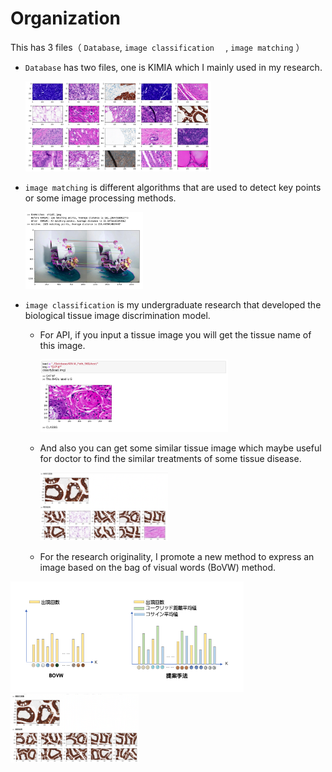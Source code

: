 # Organization

This has 3 files（ `Database`,  `image classification  ` , `image matching` ）

* `Database` has two files, one is KIMIA which I mainly used in my research.

  <img src="/KIMIA_Path_960.png" alt="KIMIA_Path_960" style="zoom:30%;" />

* `image matching` is different algorithms that are used to detect key points or some image processing methods.

  <img src="/SIFT matching.png" alt="SIFT matching" style="zoom:30%;" />

* `image classification` is my undergraduate research that developed the biological tissue image discrimination model. 

  * For API, if you input a tissue image you will get the tissue name of this image.

    <img src="/tissue discrimination.png" alt="tissue discrimination" style="zoom:30%;" />

    

  * And also you can get some similar tissue image which maybe useful for doctor to find the similar treatments of some tissue disease. 

    <img src="/image searching (before).png" alt="image searching (before)" style="zoom:20%;" />

    

  * For the research originality, I promote a new method to express an image based on the bag of visual words (BoVW) method.

<img src="/promote methods.png" alt="promote methods" style="zoom:50%;" />

<img src="/image searching (promote).png" alt="image searching (promote)" style="zoom:20%;" />
